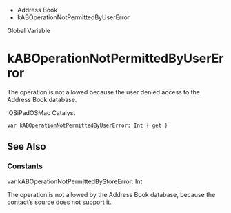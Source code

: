 

- Address Book
-  kABOperationNotPermittedByUserError 

Global Variable

# kABOperationNotPermittedByUserError

The operation is not allowed because the user denied access to the Address Book database.

iOSiPadOSMac Catalyst

``` source
var kABOperationNotPermittedByUserError: Int { get }
```

## See Also

### Constants

var kABOperationNotPermittedByStoreError: Int

The operation is not allowed by the Address Book database, because the contact’s source does not support it.

